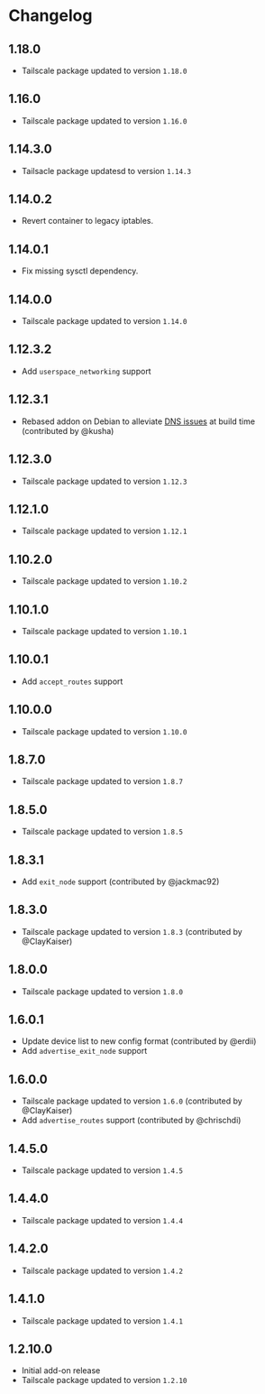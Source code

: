# Changelog

## 1.18.0
- Tailscale package updated to version `1.18.0`

## 1.16.0
- Tailscale package updated to version `1.16.0`

## 1.14.3.0
- Tailsacle package updatesd to version `1.14.3`

## 1.14.0.2
- Revert container to legacy iptables.

## 1.14.0.1
- Fix missing sysctl dependency.

## 1.14.0.0
- Tailscale package updated to version `1.14.0`

## 1.12.3.2
- Add `userspace_networking` support

## 1.12.3.1
- Rebased addon on Debian to alleviate [DNS issues](https://github.com/tsujamin/hass-addons/issues/16) at build time (contributed by @kusha)

## 1.12.3.0
- Tailscale package updated to version `1.12.3`

## 1.12.1.0
- Tailscale package updated to version `1.12.1`

## 1.10.2.0
- Tailscale package updated to version `1.10.2`

## 1.10.1.0
- Tailscale package updated to version `1.10.1`

## 1.10.0.1
- Add `accept_routes` support

## 1.10.0.0
- Tailscale package updated to version `1.10.0`

## 1.8.7.0
- Tailscale package updated to version `1.8.7`

## 1.8.5.0
- Tailscale package updated to version `1.8.5`

## 1.8.3.1
- Add `exit_node` support (contributed by @jackmac92)

## 1.8.3.0
- Tailscale package updated to version `1.8.3` (contributed by @ClayKaiser)

## 1.8.0.0
- Tailscale package updated to version `1.8.0`

## 1.6.0.1
- Update device list to new config format (contributed by @erdii)
- Add `advertise_exit_node` support

## 1.6.0.0
- Tailscale package updated to version `1.6.0` (contributed by @ClayKaiser)
- Add `advertise_routes` support (contributed by @chrischdi)

## 1.4.5.0
- Tailscale package updated to version `1.4.5`

## 1.4.4.0
- Tailscale package updated to version `1.4.4`

## 1.4.2.0
- Tailscale package updated to version `1.4.2`

## 1.4.1.0
- Tailscale package updated to version `1.4.1`

## 1.2.10.0
- Initial add-on release
- Tailscale package updated to version `1.2.10`
